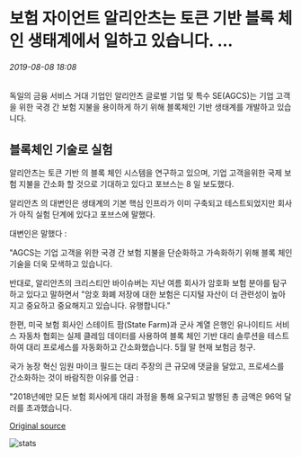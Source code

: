# 보험 자이언트 알리안츠는 토큰 기반 블록 체인 생태계에서 일하고 있습니다. ...

###### 2019-08-08 18:08

독일의 금융 서비스 거대 기업인 알리안츠 글로벌 기업 및 특수 SE(AGCS)는 기업 고객을 위한 국경 간 보험 지불을 용이하게 하기 위해 블록체인 기반 생태계를 개발하고 있습니다.

## 블록체인 기술로 실험

알리안츠는 토큰 기반 의 블록 체인 시스템을 연구하고 있으며, 기업 고객을위한 국제 보험 지불을 간소화 할 것으로 기대하고 있다고 포브스는 8 일 보도했다.

알리안츠 의 대변인은 생태계의 기본 핵심 인프라가 이미 구축되고 테스트되었지만 회사가 아직 실험 단계에 있다고 포브스에 말했다.

대변인은 말했다 :

"AGCS는 기업 고객을 위한 국경 간 보험 지불을 단순화하고 가속화하기 위해 블록 체인 기술을 더욱 모색하고 있습니다.

반대로, 알리안츠의 크리스티안 바이슈버는 지난 여름 회사가 암호화 보험 분야를 탐구하고 있다고 말하면서 "암호 화폐 저장에 대한 보험은 디지털 자산이 더 관련성이 높아지고 중요하고 중요해지고 있습니다. 유행합니다."

한편, 미국 보험 회사인 스테이트 팜(State Farm)과 군사 계열 은행인 유나이티드 서비스 자동차 협회는 실제 클레임 데이터를 사용하여 블록 체인 기반 대리 솔루션을 테스트하여 대리 프로세스를 자동화하고 간소화했습니다. 5월 말 현재 보험금 청구.

국가 농장 혁신 임원 마이크 필드는 대리 주장의 큰 규모에 댓글을 달았고, 프로세스를 간소화하는 것이 바람직한 이유를 언급 :

"2018년에만 모든 보험 회사에게 대리 과정을 통해 요구되고 발행된 총 금액은 96억 달러를 초과했습니다.

[Original source](https://cointelegraph.com/news/insurance-giant-allianz-is-working-on-a-token-based-blockchain-ecosystem)

![stats](https://c.statcounter.com/11760860/0/a89fa40b/1/ "stats")